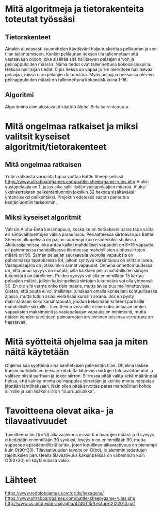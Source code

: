 # Mitä algoritmeja ja tietorakenteita toteutat työssäsi
## Tietorakenteet
Ainakin alustavasti suunnittelen käyttäväni hajautuskarttaa pelilaudan ja sen tilan tallentamiseen.
Kunkin pelilaudan heksan tila tallennetaan sitä vastaavaan olioon, joka sisältää sitä hallitsevan pelaajan
arvon ja pelinappuloiden määrän. Nämä tiedot ovat tallennettuna kokonaislukuina. Heksan hallitsijan tiedot:
0 jos heksa on vapaa ja 1-n merkitsee hallitsevaa pelaajaa, missä n on pelaajien lukumäärä.
Myös pelaajan heksassa olevien pelinappuloiden määrä on tallennettuna kokonaislukuina 1-16.

## Algoritmi
Algoritmina aion alustavasti käyttää Alpha-Beta karsintapuuta.

# Mitä ongelmaa ratkaiset ja miksi valitsit kyseiset algoritmit/tietorakenteet
## Mitä ongelmaa ratkaisen
Yritän ratkaista varminta tapaa voittaa Battle Sheep-pelissä. https://www.ultraboardgames.com/battle-sheep/game-rules.php
Aluksi vastapelaajia on 1, ja jos aika sallii lisään vastapelaajien määrää. Aluksi yksinkertaistan pelikentänluonnin
joksikin 32 heksaa sisältäväksi yhtenäiseksi pelikentäksi. Projektin edetessä saatan paneutua kentänluontiin tarkemmin. 

## Miksi kyseiset algoritmit
Valitsin Alpha-Beta karsintapuun, koska se on tietääkseni paras tapa valita eri siirtovaihtoehtojen välillä paras
tulos. Periaatteessa siirtoavaruus Battle Sheepin alkupelissä on paljon suurempi kuin esimerkiksi shakissa.
Aloitussijainnissa joka antaa kaikki mahdolliset vapaudet on 6*15 vapautta, eli pahimmassa mahdollisessa 
tilanteessa mahdollisten aloitussiirtojen määrä on 90. Saman pelaajan seuraavalla vuorolla vapauksia on pahimmassa
tapauksessa 84, jolloin syntyvä karsintapuu on erittäin lavea. Vastapelaajalla on jotakuinkin samat vapaudet. Onnena
onnettomuudessa on, että puun syvyys on matala, sillä kaikkien pelin mahdollisten siirojen lukumäärä on äärellinen.
Puiden syvyys voi olla enimmillään 15 kertaa pelaajien määrä, jolloin kaksinpelissä siirtojen lukumäärä voi olla
yhteensä 30. En ole silti varma onko näin matala, mutta lavea puu mallinnettavissa. Oletan, että puuta ei voi mallintaa,
ainakaan omalla koneellani kohtuullisessa ajassa, mutta tutkin asiaa vielä lisää kurssin aikana. Jos en pysty 
mallintamaan koko karsintapuuta, joudun keksimään kriteerit parhaille mahdollisille siirroille. Tavoitteena voisi
olla esimerkiksi pelaajan omien vapauksien maksimointi ja vastapelaajan vapauksien minimointi, mutta näiden 
kahden tavoitteen painoarvojen arvioiminen toisiinsa verrattuna on haastavaa.

# Mitä syötteitä ohjelma saa ja miten näitä käytetään
Ohjelma saa syötteinä aina senhetkisen pelikentän tilan. Ohjelma laskee kunkin mahdollisen heksan kohdalta lähtevien
siirtojen tulosvaihtoehdot ja valitsee niistä parhaan ja tekee siirron. Siirrossa pitää valita sekä määränpää heksa,
että kuinka monta pelinappulaa siirretään ja kuinka monta nappulaa jätetään lähtöheksaan. Näin ollen pitää arvottaa
paras mahdollinen kohde siirrolle ja sen lisäksi siirron "suuruusluokka".

# Tavoitteena olevat aika- ja tilavaativuudet
Tavoitteena on O(b^d) aikavaativuus missä b = haarojen määrä ja d syvyys. d tiedetään enimmillään 30 syväksi, leveys b 
on enimmillään 90, mutta suppenee epäsäännöllistä tahtia, joten lopullinen aikavaativuus on pienempi kuin O(90^30).
Tilavaativuuden tavoite on O(bd), jo aiemmin todettujen rajoituksien perusteella tilavaativuus kaksinpelissä on vähemmän
kuin O(90*30) eli käytännössä vakio.

# Lähteet
https://www.redblobgames.com/grids/hexagons/ <br/>
https://www.ultraboardgames.com/battle-sheep/game-rules.php <br/>
http://www.cs.umd.edu/~hajiagha/474GT15/Lecture12122013.pdf
